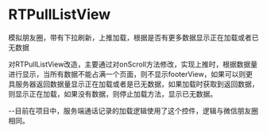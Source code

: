 # RTPullListView
模拟朋友圈，带有下拉刷新，上推加载，根据是否有更多数据显示正在加载或者已无数据

对RTPullListView改造，主要通过对onScroll方法修改，实现上推时，根据数据量进行显示，当所有数据不能占满一个页面，则不显示footerView，如果可以则更具服务器返回数据量显示正在加载或者是已无数据，如果加载时获取到返回数据，则显示正在加载，如果没有数据，则停止加载方法，显示已无数据。


--目前在项目中，服务端通话记录的加载逻辑使用了这个控件，逻辑与微信朋友圈相同。
